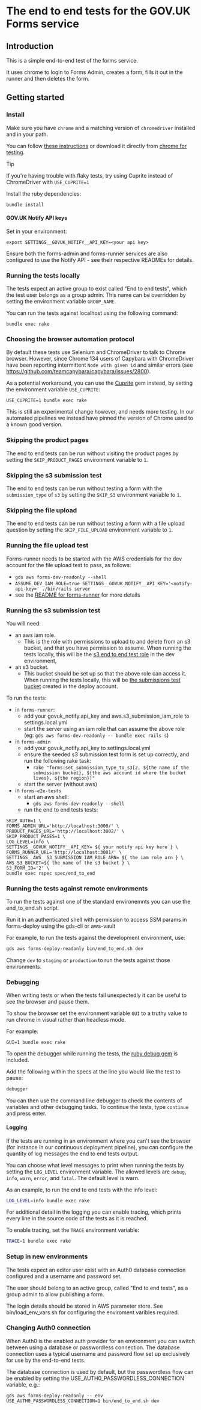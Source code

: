 # The end to end tests for the GOV.UK Forms service

## Introduction

This is a simple end-to-end test of the forms service.

It uses chrome to login to Forms Admin, creates a form, fills it out in the
runner and then deletes the form.

## Getting started

### Install

Make sure you have `chrome` and a matching version of `chromedriver` installed and in your path.

You can follow [these instructions](https://chromedriver.chromium.org/getting-started) or download it directly from [chrome for testing](https://googlechromelabs.github.io/chrome-for-testing/).

> [!TIP]
> If you're having trouble with flaky tests, try using Cuprite instead of ChromeDriver with `USE_CUPRITE=1`

Install the ruby dependencies:

```shell
bundle install
```

#### GOV.UK Notify API keys

Set in your environment:

```shell
export SETTINGS__GOVUK_NOTIFY__API_KEY=<your api key>
```

Ensure both the forms-admin and forms-runner services are also configured to use the Notify API - see their respective READMEs for details.

### Running the tests locally

The tests expect an active group to exist called "End to end tests", which the test user belongs as a group admin. This name can be overridden by setting the environment variable `GROUP_NAME`.

You can run the tests against localhost using the following command:

```shell
bundle exec rake
```

### Choosing the browser automation protocol

By default these tests use Selenium and ChromeDriver to talk to Chrome browser. However, since Chrome 134 users of Capybara with ChromeDriver have been reporting intermittent `Node with given id` and similar errors (see https://github.com/teamcapybara/capybara/issues/2800).

As a potential workaround, you can use the [Cuprite] gem instead, by setting the environment variable `USE_CUPRITE`:

```shell
USE_CUPRITE=1 bundle exec rake
```

This is still an experimental change however, and needs more testing. In our automated pipelines we instead have pinned the version of Chrome used to a known good version.

[Cuprite]: https://github.com/rubycdp/cuprite

### Skipping the product pages

The end to end tests can be run without visiting the product pages by setting
the `SKIP_PRODUCT_PAGES` environment variable to `1`.

### Skipping the s3 submission test

The end to end tests can be run without testing a form with the `submission_type` of `s3` by setting the `SKIP_S3` environment variable to `1`.

### Skipping the file upload

The end to end tests can be run without testing a form with a file upload question by setting the `SKIP_FILE_UPLOAD` environment variable to `1`.

### Running the file upload test

Forms-runner needs to be started with the AWS credentials for the dev account for the file upload test to pass, as follows:

- `gds aws forms-dev-readonly --shell`
- `ASSUME_DEV_IAM_ROLE=true SETTINGS__GOVUK_NOTIFY__API_KEY='<notify-api-key>' ./bin/rails server`
- see the [README for forms-runner](https://github.com/alphagov/forms-runner?tab=readme-ov-file#getting-aws-credentials) for more details

### Running the s3 submission test

You will need:

- an aws iam role.
  - This is the role with permissions to upload to and delete from an s3 bucket, and that you have permission to assume. When running the tests locally, this will be the [s3 end to end test role](https://github.com/alphagov/forms-deploy/blob/2a8720380219ac854d3c1d008e6b82af67e4a7b2/infra/modules/forms-runner/s3-end-to-end-test-role.tf#L2) in the dev environment,
- an s3 bucket.
  - This bucket should be set up so that the above role can access it. When running the tests locally, this will be [the submissions test bucket](https://github.com/alphagov/forms-deploy/blob/2a8720380219ac854d3c1d008e6b82af67e4a7b2/infra/deployments/deploy/tools/submissions-to-s3-test-bucket.tf#L4) created in the deploy account.

To run the tests:

- in `forms-runner`:
  - add your govuk_notify.api_key and aws.s3_submission_iam_role to settings.local.yml
  - start the server using an iam role that can assume the above role (eg: `gds aws forms-dev-readonly -- bundle exec rails s`)
- in `forms-admin`
  - add your govuk_notify.api_key to settings.local.yml
  - ensure the seeded s3 submission test form is set up correctly, and run the following rake task:
    - `rake "forms:set_submission_type_to_s3[2, ${the name of the submission bucket}, ${the aws account id where the bucket lives}, ${the region}]"`
  - start the server (without aws)
- in `forms-e2e-tests`
  - start an aws shell:
    - `gds aws forms-dev-readonly --shell`
  - run the end to end tests tests:

```shell
SKIP_AUTH=1 \
FORMS_ADMIN_URL='http://localhost:3000/' \
PRODUCT_PAGES_URL='http://localhost:3002/' \
SKIP_PRODUCT_PAGES=1 \
LOG_LEVEL=info \
SETTINGS__GOVUK_NOTIFY__API_KEY= ${ your notify api key here } \
FORMS_RUNNER_URL='http://localhost:3001/' \
SETTINGS__AWS__S3_SUBMISSION_IAM_ROLE_ARN= ${ the iam role arn } \
AWS_S3_BUCKET=${ the name of the s3 bucket } \
S3_FORM_ID='2' \
bundle exec rspec spec/end_to_end
```

### Running the tests against remote environments

To run the tests against one of the standard environemnts you can use the end_to_end.sh script.

Run it in an authenticated shell with permission to access SSM params in forms-deploy using the gds-cli or aws-vault

For example, to run the tests against the development environment, use:

```bash
gds aws forms-deploy-readonly bin/end_to_end.sh dev
```

Change `dev` to `staging` or `production` to run the tests against those environments.

### Debugging

When writing tests or when the tests fail unexpectedly it can be useful to see
the browser and pause them.

To show the browser set the environment variable `GUI` to a truthy value to run
chrome in visual rather than headless mode.

For example:

```shell
GUI=1 bundle exec rake
```

To open the debugger while running the tests, the [ruby debug gem](https://github.com/ruby/debug) is included.

Add the following within the specs at the line you would like the test to pause:

```ruby
debugger
```

You can then use the command line debugger to check the contents of variables and other debugging tasks. To continue the tests, type `continue` and press enter.

#### Logging

If the tests are running in an environment where you can't see the browser (for
instance in our continuous deployment pipeline), you can configure the quantity
of log messages the end to end tests output.

You can choose what level messages to print when running the tests by setting
the `LOG_LEVEL` environment variable. The allowed levels are `debug`, `info`, `warn`,
`error`, and `fatal`. The default level is warn.

As an example, to run the end to end tests with the info level:

```bash
LOG_LEVEL=info bundle exec rake
```

For additional detail in the logging you can enable tracing, which prints every
line in the source code of the tests as it is reached.

To enable tracing, set the `TRACE` environment variable:

```bash
TRACE=1 bundle exec rake
```

### Setup in new environments

The tests expect an editor user exist with an Auth0 database connection configured and a username and password set.

The user should belong to an active group, called "End to end tests", as a group admin to allow publishing a form.

The login details should be stored in AWS parameter store. See bin/load_env_vars.sh for configuring the enviroment varibles required.

### Changing Auth0 connection

When Auth0 is the enabled auth provider for an environment you can switch between using a database or passwordless connection. The database connection uses a typical username and password flow set up exclusively for use by the end-to-end tests.

The database connection is used by default, but the passwordless flow can be enabled by setting the USE_AUTH0_PASSWORDLESS_CONNECTION variable, e.g.:

```shell
gds aws forms-deploy-readonly -- env USE_AUTH0_PASSWORDLESS_CONNECTION=1 bin/end_to_end.sh dev
```
